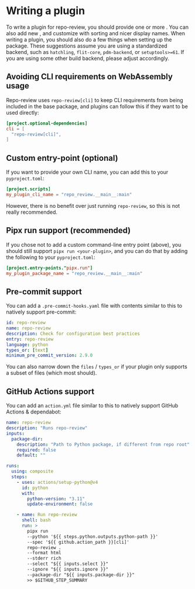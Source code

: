 # Writing a plugin

To write a plugin for repo-review, you should provide one or more [](checks).
You can also add new [](fixtures), and customize [](families) with sorting and
nicer display names. When writing a plugin, you should also do a few things
when setting up the package. These suggestions assume you are using a
standardized backend, such as `hatchling`, `flit-core`, `pdm-backend`, or
`setuptools>=61`. If you are using some other build backend, please adjust
accordingly.

## Avoiding CLI requirements on WebAssembly usage

Repo-review uses `repo-review[cli]` to keep CLI requirements from being
included in the base package, and plugins can follow this if they want to be
used directly:

```toml
[project.optional-dependencies]
cli = [
  "repo-review[cli]",
]
```

## Custom entry-point (optional)

If you want to provide your own CLI name, you can
add this to your `pyproject.toml`:

```toml
[project.scripts]
my_plugin_cli_name = "repo_review.__main__:main"
```

However, there is no benefit over just running `repo-review`, so this is not
really recommended.

## Pipx run support (recommended)

If you chose not to add a custom command-line entry point (above), you should
still support `pipx run <your-plugin>`, and you can do that by adding the
following to your `pyproject.toml`:

```toml
[project.entry-points."pipx.run"]
my_plugin_package_name = "repo_review.__main__:main"
```

## Pre-commit support

You can add a `.pre-commit-hooks.yaml` file with contents similar to this to
natively support pre-commit:

```yaml
id: repo-review
name: repo-review
description: Check for configuration best practices
entry: repo-review
language: python
types_or: [text]
minimum_pre_commit_version: 2.9.0
```

You can also narrow down the `files` / `types_or` if your plugin only supports
a subset of files (which most should).

## GitHub Actions support

You can add an `action.yml` file similar to this to natively support GitHub
Actions & dependabot:

```yaml
name: repo-review
description: "Runs repo-review"
inputs:
  package-dir:
    description: "Path to Python package, if different from repo root"
    required: false
    default: ""

runs:
  using: composite
  steps:
    - uses: actions/setup-python@v4
      id: python
      with:
        python-version: "3.11"
        update-environment: false

    - name: Run repo-review
      shell: bash
      run: >
        pipx run
        --python '${{ steps.python.outputs.python-path }}'
        --spec '${{ github.action_path }}[cli]'
        repo-review .
        --format html
        --stderr rich
        --select "${{ inputs.select }}"
        --ignore "${{ inputs.ignore }}"
        --package-dir "${{ inputs.package-dir }}"
        >> $GITHUB_STEP_SUMMARY
```
